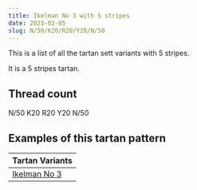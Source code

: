 ```yaml
---
title: Ikelman No 3 with 5 stripes
date: 2023-02-05
slug: N/50/K20/R20/Y20/N/50
---
```

This is a list of all the tartan sett variants with 5 stripes.

It is a 5 stripes tartan.


## Thread count
N/50 K20 R20 Y20 N/50

## Examples of this tartan pattern

| Tartan Variants |
|---------------|
| [Ikelman No 3](/variants/n/50/k20/r20/y20/n/50-k000000-n808080-rc00000-yf0c000)||
